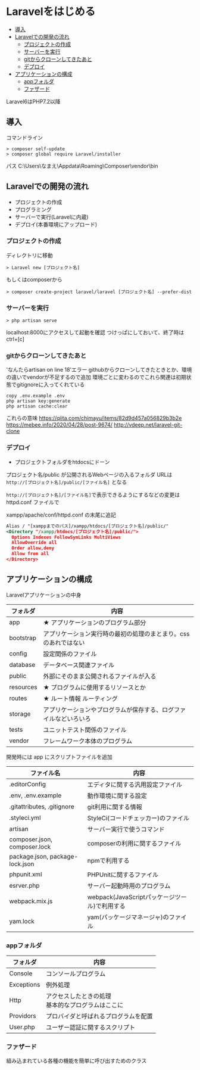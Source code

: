 # Laravelをはじめる

- [導入](#導入)
- [Laravelでの開発の流れ](#laravelでの開発の流れ)
  - [プロジェクトの作成](#プロジェクトの作成)
  - [サーバーを実行](#サーバーを実行)
  - [gitからクローンしてきたあと](#gitからクローンしてきたあと)
  - [デプロイ](#デプロイ)
- [アプリケーションの構成](#アプリケーションの構成)
  - [appフォルダ](#appフォルダ)
  - [ファザード](#ファザード)

Laravel6はPHP7.2以降

## 導入
コマンドライン

```
> composer self-update
> composer global require Laravel/installer
```

パス C:\Users\なまえ\Appdata\Roaming\Composer\vendor\bin

## Laravelでの開発の流れ

* プロジェクトの作成
* プログラミング
* サーバーで実行(Laravelに内蔵)
* デプロイ(本番環境にアップロード)

### プロジェクトの作成
ディレクトリに移動
```
> Laravel new [プロジェクト名]
```

もしくはcomposerから
```
> composer create-project laravel/laravel [プロジェクト名] --prefer-dist
```

### サーバーを実行
```
> php artisan serve
```
localhost:8000にアクセスして起動を確認
つけっぱにしておいて、終了時はctrl+[c]

### gitからクローンしてきたあと
'なんたらartisan on line 18'エラー
githubからクローンしてきたときとか、環境の違いでvendorが不足するので追加
環境ごとに変わるのでこれら関連は初期状態でgitignoreに入ってくれている

```
copy .env.example .env
php artisan key:generate
php artisan cache:clear
```

これらの意味
https://qiita.com/chimayu/items/82d9d457a056829b3b2e
https://mebee.info/2020/04/28/post-9674/
http://vdeep.net/laravel-git-clone

### デプロイ
* プロジェクトフォルダをhtdocsにドーン

プロジェクト名/public が公開されるWebページの入るフォルダ
URLは `http://[プロジェクト名]/public/[ファイル名]` となる

`http://[プロジェクト名]/[ファイル名]`で表示できるようにするなどの変更は httpd.conf ファイルで

xampp/apache/conf/httpd.conf の末尾に追記

```xml
Alias / "[xamppまでのパス]/xampp/htdocs/[プロジェクト名]/public/"
<Directory "/xampp/htdocs/[プロジェクト名]/public/">
  Options Indexes FollowSymLinks MultiViews
  AllowOverride all
  Order allow,deny
  Allow from all
</Directory>
```

## アプリケーションの構成
Laravelアプリケーションの中身

| フォルダ  | 内容 |
| --------- | - |
| app       | ★ アプリケーションのプログラム部分 |
| bootstrap | アプリケーション実行時の最初の処理のまとまり。cssのあれではない |
| config    | 設定関係のファイル |
| database  | データベース関連ファイル |
| public    | 外部にそのまま公開されるファイルが入る |
| resources | ★ プログラムに使用するリソースとか |
| routes    | ★ ルート情報 ルーティング |
| storage   | アプリケーションやプログラムが保存する、ログファイルなどいろいろ |
| tests     | ユニットテスト関係のファイル |
| vendor    | フレームワーク本体のプログラム |

開発時には app にスクリプトファイルを追加

| ファイル名                      | 内容 |
| ------------------------------- | - |
| .editorConfig                   | エディタに関する汎用設定ファイル |
| .env, .env.example              | 動作環境に関する設定 |
| .gitattributes, .gitignore      | git利用に関する情報 |
| .styleci.yml                    | StyleCi(コードチェッカー)のファイル |
| artisan                         | サーバー実行で使うコマンド |
| composer.json, composer.lock    | composerの利用に関するファイル |
| package.json, package-lock.json | npmで利用する |
| phpunit.xml                     | PHPUnitに関するファイル |
| esrver.php                      | サーバー起動時用のプログラム |
| webpack.mix.js                  | webpack(JavaScriptパッケージツール)で利用する |
| yam.lock                        | yam(パッケージマネージャ)のファイル |

### appフォルダ

| フォルダ   | 内容 |
| ---------- | - |
| Console    | コンソールプログラム |
| Exceptions | 例外処理 |
| Http       | アクセスしたときの処理<br>基本的なプログラムはここに |
| Providors  | プロバイダと呼ばれるプログラムを配置 |
| User.php   | ユーザー認証に関するスクリプト                       |

### ファザード

組み込まれている各種の機能を簡単に呼び出すためのクラス